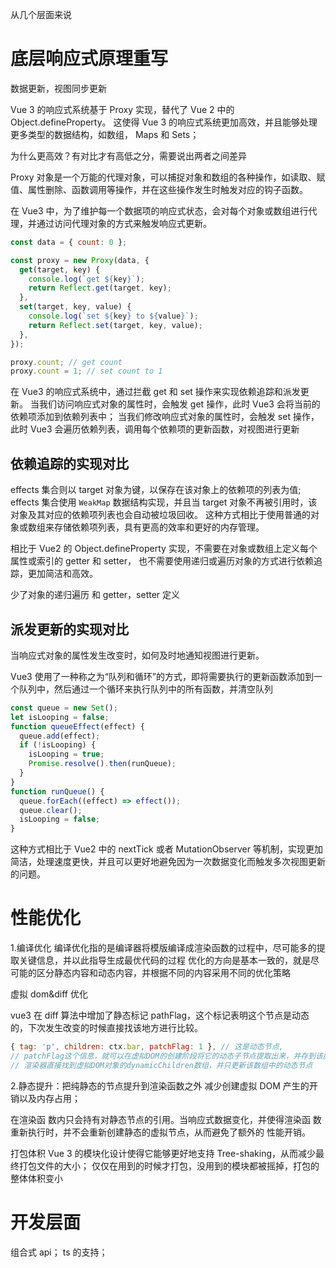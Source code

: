从几个层面来说

# 底层响应式原理重写

数据更新，视图同步更新

Vue 3 的响应式系统基于 Proxy 实现，替代了 Vue 2 中的 Object.defineProperty。
这使得 Vue 3 的响应式系统更加高效，并且能够处理更多类型的数据结构，如数组， Maps 和 Sets；

为什么更高效？有对比才有高低之分，需要说出两者之间差异

Proxy 对象是一个万能的代理对象，可以捕捉对象和数组的各种操作，如读取、赋值、属性删除、函数调用等操作，并在这些操作发生时触发对应的钩子函数。

在 Vue3 中，为了维护每一个数据项的响应式状态，会对每个对象或数组进行代理，并通过访问代理对象的方式来触发响应式更新。

```js
const data = { count: 0 };

const proxy = new Proxy(data, {
  get(target, key) {
    console.log(`get ${key}`);
    return Reflect.get(target, key);
  },
  set(target, key, value) {
    console.log(`set ${key} to ${value}`);
    return Reflect.set(target, key, value);
  },
});

proxy.count; // get count
proxy.count = 1; // set count to 1
```

在 Vue3 的响应式系统中，通过拦截 get 和 set 操作来实现依赖追踪和派发更新。
当我们访问响应式对象的属性时，会触发 get 操作，此时 Vue3 会将当前的依赖项添加到依赖列表中；
当我们修改响应式对象的属性时，会触发 set 操作，此时 Vue3 会遍历依赖列表，调用每个依赖项的更新函数，对视图进行更新

## 依赖追踪的实现对比

effects 集合则以 target 对象为键，以保存在该对象上的依赖项的列表为值;
effects 集合使用 `WeakMap` 数据结构实现，并且当 target 对象不再被引用时，该对象及其对应的依赖项列表也会自动被垃圾回收。
这种方式相比于使用普通的对象或数组来存储依赖项列表，具有更高的效率和更好的内存管理。

相比于 Vue2 的 Object.defineProperty 实现，不需要在对象或数组上定义每个属性或索引的 getter 和 setter，
也不需要使用递归或遍历对象的方式进行依赖追踪，更加简洁和高效。

少了对象的递归遍历 和 getter，setter 定义

## 派发更新的实现对比

当响应式对象的属性发生改变时，如何及时地通知视图进行更新。

Vue3 使用了一种称之为“队列和循环”的方式，即将需要执行的更新函数添加到一个队列中，然后通过一个循环来执行队列中的所有函数，并清空队列

```js
const queue = new Set();
let isLooping = false;
function queueEffect(effect) {
  queue.add(effect);
  if (!isLooping) {
    isLooping = true;
    Promise.resolve().then(runQueue);
  }
}
function runQueue() {
  queue.forEach((effect) => effect());
  queue.clear();
  isLooping = false;
}
```

这种方式相比于 Vue2 中的 nextTick 或者 MutationObserver 等机制，实现更加简洁，处理速度更快，并且可以更好地避免因为一次数据变化而触发多次视图更新的问题。

# 性能优化

1.编译优化
编译优化指的是编译器将模版编译成渲染函数的过程中，尽可能多的提取关键信息，并以此指导生成最优代码的过程
优化的方向是基本一致的，就是尽可能的区分静态内容和动态内容，并根据不同的内容采用不同的优化策略

虚拟 dom&diff 优化

vue3 在 diff 算法中增加了静态标记 pathFlag，这个标记表明这个节点是动态的，下次发生改变的时候直接找该地方进行比较。

```js
{ tag: 'p', children: ctx.bar, patchFlag: 1 }, // 这是动态节点,
// patchFlag这个信息，就可以在虚拟DOM的创建阶段将它的动态子节点提取出来，并存到该虚拟节点的dynamicChildren数组中：
// 渲染器直接找到虚拟DOM对象的dynamicChildren数组，并只更新该数组中的动态节点
```

2.静态提升：把纯静态的节点提升到渲染函数之外
减少创建虚拟 DOM 产生的开销以及内存占用；

在渲染函 数内只会持有对静态节点的引用。当响应式数据变化，并使得渲染函 数重新执行时，并不会重新创建静态的虚拟节点，从而避免了额外的 性能开销。

打包体积
Vue 3 的模块化设计使得它能够更好地支持 Tree-shaking，从而减少最终打包文件的大小；
仅仅在用到的时候才打包，没用到的模块都被摇掉，打包的整体体积变小

# 开发层面

组合式 api；
ts 的支持；
